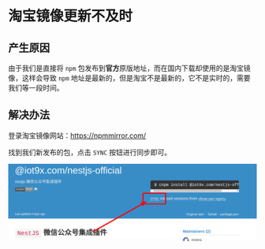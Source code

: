 # 淘宝镜像更新不及时

## 产生原因

由于我们是直接将 `npm` 包发布到**官方**原版地址，而在国内下载却使用的是淘宝镜像，这样会导致 `npm` 地址是最新的，但是淘宝不是最新的，它不是实时的，需要我们等一段时间。

## 解决办法

登录淘宝镜像网站：https://npmmirror.com/

找到我们新发布的包，点击 `SYNC` 按钮进行同步即可。

![同步镜像](assets/images/同步镜像.png)
